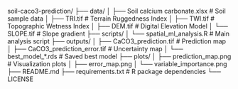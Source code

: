 soil-caco3-prediction/
├── data/
│   ├── Soil calcium carbonate.xlsx    # Soil sample data
│   ├── TRI.tif                        # Terrain Ruggedness Index
│   ├── TWI.tif                        # Topographic Wetness Index
│   ├── DEM.tif                        # Digital Elevation Model
│   └── SLOPE.tif                      # Slope gradient
├── scripts/
│   └── spatial_ml_analysis.R          # Main analysis script
├── outputs/
│   ├── CaCO3_prediction.tif           # Prediction map
│   ├── CaCO3_prediction_error.tif     # Uncertainty map
│   └── best_model_*.rds               # Saved best model
├── plots/
│   ├── prediction_map.png             # Visualization plots
│   ├── error_map.png
│   └── variable_importance.png
├── README.md
├── requirements.txt                   # R package dependencies
└── LICENSE
